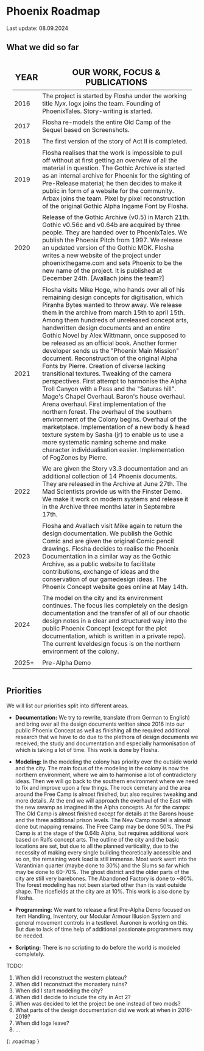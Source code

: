 # Phoenix Roadmap

Last update: 08.09.2024


## What we did so far

| Year | Our Work, Focus & Publications |
|------|--------------------------------|
| 2016 | The project is started by Flosha under the working title *Nyx*. logx joins the team. Founding of PhoenixTales. Story-writing is started. |
| 2017 | Flosha re-models the entire Old Camp of the Sequel based on Screenshots. |
| 2018 | The first version of the story of Act II is completed. |
| 2019 | Flosha realises that the work is impossible to pull off without at first getting an overview of all the material in question. The Gothic Archive is started as an internal archive for Phoenix for the sighting of Pre-Release material; he then decides to make it public in form of a website for the community. Arbax joins the team. Pixel by pixel reconstruction of the original Gothic Alpha Ingame Font by Flosha. |
| 2020 | Release of the Gothic Archive (v0.5) in March 21th. Gothic v0.56c and v0.64b are acquired by three people. They are handed over to PhoenixTales. We publish the Phoenix Pitch from 1997. We release an updated version of the Gothic MDK. Flosha writes a new website of the project under phoenixthegame.com and sets Phoenix to be the new name of the project. It is published at December 24th. [Avallach joins the team?] |
| 2021 | Flosha visits Mike Hoge, who hands over all of his remaining design concepts for digitisation, which Piranha Bytes wanted to throw away. We release them in the archive from march 15th to april 15th. Among them hundreds of unreleased concept arts, handwritten design documents and an entire Gothic Novel by Alex Wittmann, once supposed to be released as an official book. Another former developer sends us the "Phoenix Main Mission" document. Reconstruction of the original Alpha Fonts by Pierre. Creation of diverse lacking transitional textures. Tweaking of the camera perspectives. First attempt to harmonise the Alpha Troll Canyon with a Pass and the "Saturas hill". Mage's Chapel Overhaul. Baron's house overhaul. Arena overhaul. First implementation of the northern forest. The overhaul of the southern environment of the Colony begins. Overhaul of the marketplace. Implementation of a new body & head texture system by Sasha (jr) to enable us to use a more systematic naming scheme and make character individualisation easier. Implementation of FogZones by Pierre. | 
| 2022 | We are given the Story v3.3 documentation and an additional collection of 14 Phoenix documents. They are released in the Archive at June 27th. The Mad Scientists provide us with the Finster Demo. We make it work on modern systems and release it in the Archive three months later in Septembre 17th. |
| 2023 | Flosha and Avallach visit Mike again to return the design documentation. We publish the Gothic Comic and are given the original Comic pencil drawings. Flosha decides to realise the Phoenix Documentation in a similar way as the Gothic Archive, as a public website to facilitate contributions, exchange of ideas and the conservation of our gamedesign ideas. The Phoenix Concept website goes online at May 14th. |
| 2024 | The model on the city and its environment continues. The focus lies completely on the design documentation and the transfer of all of our chaotic design notes in a clear and structured way into the public Phoenix Concept (except for the plot documentation, which is written in a private repo). The current leveldesign focus is on the northern environment of the colony. |
| 2025+ | Pre-Alpha Demo |
 

## Priorities

We will list our priorities split into different areas.

* **Documentation:** We try to rewrite, translate (from German to English) and bring over all the design documents written since 2016 into our public Phoenix Concept as well as finishing all the required additional research that we have to do due to the plethora of design documents we received; the study and documentation and especially harmonisation of which is taking a lot of time. This work is done by Flosha. 

* **Modeling:** In the modeling the colony has priority over the outside world and the city. The main focus of the modeling in the colony is now the northern environment, where we aim to harmonise a lot of contradictory ideas. Then we will go back to the southern environment where we need to fix and improve upon a few things. The rock cemetary and the area around the Free Camp is almost finished, but also requires tweaking and more details. At the end we will approach the overhaul of the East with the new swamp as imagined in the Alpha concepts. As for the camps: The Old Camp is almost finished except for details at the Barons house and the three additional prison levels. The New Camp model is almost done but mapping remains. The Free Camp may be done 50%. The Psi Camp is at the stage of the 0.64b Alpha, but requires additional work based on Ralfs concept arts. The outline of the city and the basic locations are set, but due to all the planned verticality, due to the necessity of making every single building theoretically accessible and so on, the remaining work load is still immense. Most work went into the Varantinian quarter (maybe done to 30%) and the Slums so far which may be done to 60-70%. The ghost district and the older parts of the city are still very barebones. The Abandoned Factory is done to ~80%. The forest modeling has not been started other than its vast outside shape. The ricefields at the city are at 10%. This work is also done by Flosha. 

* **Programming:** We want to release a first Pre-Alpha Demo focused on Item Handling, Inventory, our Modular Armour Illusion System and general movement controls in a testlevel. Auronen is working on this. But due to lack of time help of additional passionate programmers may be needed.

* **Scripting:** There is no scripting to do before the world is modeled completely. 



TODO:
1. When did I reconstruct the western plateau?
2. When did I reconstruct the monastery ruins?
3. When did I start modeling the city?
4. When did I decide to include the city in Act 2?
5. When was decided to let the project be one instead of two mods?
6. What parts of the design documentation did we work at when in 2016-2019?
7. When did logx leave? 
8. ...


{: .roadmap }


<style>

    .roadmap {
        border: 5px solid var(--swamp);
    }


    .article ul {
        padding-left: 0;
    }

    .article ul li {
        /* background: var(--darker); */
        border: 3px solid var(--swamp);
        list-style: none;
        padding: 0.5em 1em;
        margin-bottom: 1em;
        font-family: monospace;
    }

        .article ul li strong {
            font-weight: normal;
            text-transform: uppercase;
        }


    .article table {
        max-width: 100%;
        font-size: 14px;
        margin: 2em 0;
        padding: 1em;
        overflow: auto;
    }

    table, th, td {
        border: 1px solid var(--stone);
        border-collapse: collapse;
        padding: 1em;
    }

    table tr td:nth-of-type(odd) {
        background: var(--stone);
    }

    th, td {
        padding: 0.3em;
    }

    td {
        overflow: auto;
    }

    th {
        background: var(--black);
        color: var(--swamp);
        /*font-family: monospace;*/
        text-transform: uppercase;
        font-size: 22px;
    }

    tr:nth-of-type(odd) {
        background: var(--darker);
    }

    tr:nth-of-type(even) {
        background: var(--black);
    }
    

</style>